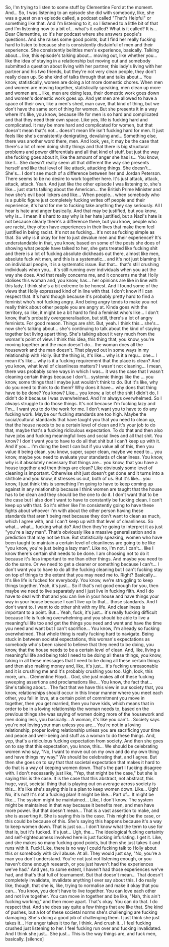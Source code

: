 ﻿So, I'm trying to listen to some stuff by Clementine Ford at the moment.
And...
So, I was listening to an episode she did with somebody, like, she was a guest on an
episode called, a podcast called "That's Helpful" or something like that.
And I'm listening to it, so I listened to a little bit of that and I'm listening now
to a bit of... what's it called?
What is it called?
It is...
Dear Clementine, so it's her podcast where she answers people's questions.
And she raises some good points, but I find her really fucking hard to listen to because
she is consistently disdainful of men and their experience.
She consistently belittles men's experience, basically.
Talking about... like, this episode's talking about...
moving out, like whether you... like the idea of staying in a relationship but moving out
and somebody submitted a question about living with her partner, this lady's living with
her partner and his two friends, but they're not very clean people, they don't really clean
up.
So she kind of talks through that and talks about...
You know, statistically, women are doing a lot more domestic chores.
When men and women are moving together, statistically speaking, men clean up more and women are...
like, men are doing less, their domestic work goes down and women's domestic work goes up.
And yet men are allowed to have a space of their own, like a men's shed, man cave, that
kind of thing, but we don't have the same sort of thing for women.
But she presents it in a way where it's like, you know, because life for men is so hard
and complicated and that they need their own space.
Like yes, life is fucking hard and complicated.
It may be more hard and complicated for women, but that doesn't mean that's not... doesn't
mean life isn't fucking hard for men.
It just feels like she's consistently denigrating, devaluing and...
Something else, there was another word there, men.
And look, yes, it may be the case that there's a lot of men doing shitty things and that
there is big structural problems and power differentials and all that kind of stuff,
but just the way she fucking goes about it, like the amount of anger she has is...
You know, like I...
She doesn't really seem all that different the way she presents herself and like that
level of like attack, attacking things.
She doesn't...
She's...
I don't see much of a difference between her and Jordan Peterson.
There seems to be no desire to work together here.
It's just attack, attack, attack, attack.
Yeah.
And just like the other episode I was listening to, she's like... just starts talking about
the American... the British Prime Minister and how she's evil boot lickers and like...
When people... when somebody who is a public figure just completely fucking writes off
people and their experience, it's hard for me to fucking take anything they say seriously.
All I hear is hate and anger basically.
And that may be justified, but you know, why is...
I mean it's hard to say why is her hate justified, but a Nazi's hate is not because clearly
there's a difference there, but you know, people who are racist, they often have experiences
in their lives that make them feel justified in being racist.
It's not as fucking... it's not as fucking simple as that.
So why is it okay for her to just devalue men and their experience?
It's understandable in that, you know, based on some of the posts she does of showing what
people have talked to her, she gets treated like fucking shit and there is a lot of fucking
absolute dickheads out there, almost like men, absolute fuck wit men, and this is a
systematic... and it's not just blaming it on individual people, it is a systematic issue.
But that... that's still crushing individuals when you... it's still running over individuals
when you act the way she does.
And that really concerns me, and it concerns me that Holly idolises this woman and, you
know, has... her opinions are like in line with this lady.
I think she's a bit extreme to be honest.
And I found some of the views that Holly expressed kind of in line with that.
I don't know if I can respect that.
It's hard though because it's probably pretty hard to find a feminist who's not fucking
angry.
And being angry tends to make you not really think about other people you are angry at.
Kinda goes with the territory, so like, it might be a bit hard to find a feminist who's
like... I don't know, that's probably overgeneralisation, but still, there's a lot of angry feminists.
For good reason.
Things are shit.
But, yeah.
I think this... she's... now she's talking about... she's continuing to talk about the
kind of staying together but living apart thing.
She's talking about it very much from the woman's point of view.
I think this idea, this thing that, you know, you're moving together and the man doesn't
do... the woman does all the housework and the man doesn't.
That played out in some ways in my relationship with Holly.
But the thing is, it's like... why is it a requ... one... I mean it's like... why is it
a fucking requirement that the place is clean?
And you know, what level of cleanliness matters?
I wasn't not cleaning... I mean, there was probably some ways in which I was... it was
the case that I wasn't cleaning certain things because I don't... systemic things like the
... you know, some things that I maybe just wouldn't think to do.
But it's like, why do you need to think to do them?
Why does it have... why does that thing have to be done?
You know?
Like... you know, a lot of the shit I didn't do, I didn't do it because I was overwhelmed.
And I'm always overwhelmed.
So I always struggle to do those things.
It's not because I'm fucking lazy and I'm... I want you to do the work for me.
I don't want you to have to do any fucking work.
Maybe our fucking standards are too high.
Maybe the social/cultural standards that have taught you that you need to clean up, that
the house needs to be a certain level of clean and it's your job to do that, maybe that's
a fucking ridiculous expectation.
To do that and then also have jobs and fucking meaningful lives and social lives and all
that shit.
You know?
I don't want you to have to do all that shit but I can't keep up with it.
And if you... I'm doing the best I can but if you value all of this, then you value it
being clean, you know, super, super clean, maybe we need to... you know, maybe you need
to evaluate your standards of cleanliness.
You know, why is it absolutely necessary that things are... you know, that you have a house
together and then things are clean?
Like obviously some level of cleaning is important.
Otherwise shit just doesn't get done and it turns into a shithole and you know, it stresses
us out, both of us.
But it's like... you know, I just think this is something I'm going to have to keep coming
up against in any relationship because I think women are taught that the house has to be
clean and they should be the one to do it.
I don't want that to be the case but I also don't want to have to constantly be fucking
clean.
I can't keep up with that.
So it's either like I'm consistently going to have these fights about whoever I'm with
about the other person having these standards that aren't being met because they don't want
to clean as much, which I agree with, and I can't keep up with that level of cleanliness.
So what... what... fucking what do?
And then they're going to interpret it as just "you're a lazy man".
That's obviously like a massive generalisation and a prediction that may not be true.
But statistically speaking, women who have been taught to maintain a certain level of
cleanliness are going to be like "you know, you're just being a lazy man".
Like no, I'm not.
I can't... like I know there's certain shit needs to be done.
I am choosing not to do it because it's less important to me than other things.
And maybe you need to do the same.
Or we need to get a cleaner or something because I can't...
I don't want you to have to do all the fucking cleaning but I can't fucking stay on top of
things to the extent that you may need me to.
Right?
Basically...
It's like life is fucked for everybody.
You know, we're struggling to keep things together.
Yeah, it's just...
So if that's not good enough for you, then maybe we need to live separately and I just
live in fucking filth.
And I do have to deal with that and you can live in your house and have things your way
in your house because I can't live up to that... those standards.
And I don't want to.
I want to do other shit with my life.
And cleanliness is important to a point.
But...
Yeah, fuck, it's just... it's really fucking difficult because life is fucking overwhelming
and you should be able to live a meaningful life too and get the things you need and want
and have the time you need and want but I can't sacrifice...
You know, I'm already so fucking overwhelmed.
That whole thing is really fucking hard to navigate.
Being stuck in between societal expectations, this woman's expectations as somebody who's
been raised to believe that they need to be doing, you know, that the house needs to be
a certain level of clean.
And, like, living a meaningful life and being told I need to be doing all these things,
you know, taking in all these messages that I need to be doing all these certain things
and then also making money and, like, it's just... it's fucking unreasonable and it is
crushing me and it's probably crushing you too.
Ugh, look, this more, um...
Clementine Floyd...
God, she just makes all of these fucking sweeping assertions and proclamations like...
You know, the fact that...
She's talking about...
The fact that we have this view in our society that, you know, relationships should occur
in this linear manner where you meet each other, you fall in love, at a certain point
of commitment you move in together, then you get married, then you have kids, which means
that in order to be in a loving relationship the woman needs to, based on the previous
things she was saying of women doing more of the housework and men doing less, you basically...
A woman, it's like you can't...
Society says you're not loving your man unless you are...
You're not in a loving relationship, proper loving relationship unless you are sacrificing
your time and peace and well-being and stuff as a woman to do these things.
And, yep, that's a ridiculous fucking expectation from society.
And then she goes on to say that this expectation, you know, this...
We should be celebrating women who say, "No, I want to move out on my own and do my own
thing and have things my way."
We should be celebrating that, and I agree.
But then she goes on to say that that societal expectation that makes it hard to do that
is a way of keeping women down.
That's the part I fucking disagree with.
I don't necessarily just like, "Yep, that might be the case," but she is saying this
is the case.
It is the case that this abstract, not abstract, this huge, vast, societal thing that is playing
out on average across society is this...
It's like she's saying this is a plan to keep women down.
Like...
Ugh!
No, it's not!
It's not a fucking plan!
It might be like...
Part of...
It might be like...
The system might be maintained...
Like, I don't know.
The system might be maintained in that way because it benefits men, and men have more
power.
But that doesn't mean...
That is a vast assertion to make, and she is asserting it.
She is saying this is the case.
This might be the case, or this could be because of this.
She's saying this happens because it's a way to keep women down.
That is just so...
I don't know what the term to use for that is, but it's fucked.
It's just...
Ugh, the...
The ideological fucking certainty and self-righteousness involved here is just fucking infuriating.
I get it.
Like, and she makes so many fucking good points, but then she just takes it and runs with it.
Fuck!
Like, there is no way I could fucking talk to Holly about this or somebody with civil
abuse.
At all.
They would just say, "No, you're a man you don't understand.
You're not just not listening enough, or you haven't done enough research, or you just
haven't had the experiences we've had."
And yes, to some extent, I haven't had those experiences we've had, and that's that full
of tournament.
But that doesn't mean...
That doesn't completely invalidate, invalidate anything I ever say about this.
I do really like, though, that she is, like, trying to normalise and make it okay that
you can...
You know, you don't have to live together.
You can love each other and not live together.
You can move in together and be like, "Nah, this ain't fucking working," and then move
apart.
That's okay.
You can do that.
I do respect that.
And she does say quite a few things that are like that.
She kind of pushes, but a lot of these societal norms she's challenging are fucking damaging.
She's doing a good job of challenging them.
I just think she just takes it...
Her anger takes it too far, I think.
And crush it...
I feel fucking crushed just listening to her.
I feel fucking run over and fucking invalidated.
And I think she just...
She just...
This is the way things are, and fuck men, basically.
[silence]
